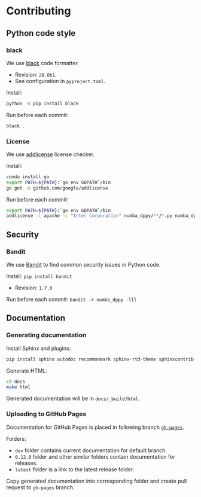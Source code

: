 # Contributing

## Python code style

### black

We use [black](https://black.readthedocs.io/en/stable/) code formatter.

- Revision: `20.8b1`.
- See configuration in `pyproject.toml`.

Install:
```bash
python -m pip install black
```

Run before each commit:
```bash
black .
```

### License

We use [addlicense](https://github.com/google/addlicense) license checker.

Install:
```bash
conda install go
export PATH=${PATH}:`go env GOPATH`/bin
go get -u github.com/google/addlicense
```

Run before each commit:
```bash
export PATH=${PATH}:`go env GOPATH`/bin
addlicense -l apache -c "Intel Corporation" numba_dppy/**/*.py numba_dppy/*.py setup.py
```

## Security

### Bandit

We use [Bandit](https://github.com/PyCQA/bandit) to find common security issues in Python code.

Install: `pip install bandit`

- Revision: `1.7.0`

Run before each commit: `bandit -r numba_dppy -lll`

## Documentation

### Generating documentation

Install Sphinx and plugins:
```bash
pip install sphinx autodoc recommonmark sphinx-rtd-theme sphinxcontrib-apidoc
```

Generate HTML:
```bash
cd docs
make html
```

Generated documentation will be in `docs/_build/html`.

### Uploading to GitHub Pages

Documentation for GitHub Pages is placed in following branch
[`gh-pages`](https://github.com/IntelPython/numba-dppy/tree/gh-pages).

Folders:
- `dev` folder contains current documentation for default branch.
- `0.12.0` folder and other similar folders contain documentation for releases.
- `latest` folder is a link to the latest release folder.

Copy generated documentation into corresponding folder and create pull request
to `gh-pages` branch.
